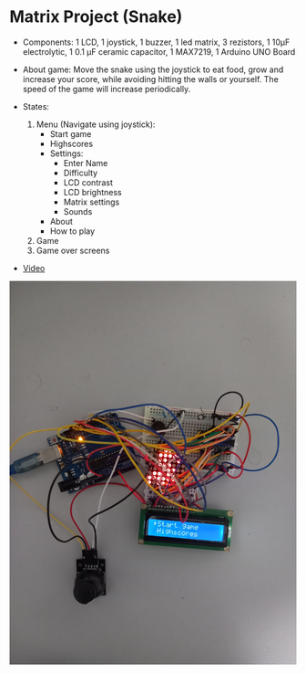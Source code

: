 # Matrix Project (Snake)

* Components: 1 LCD, 1 joystick, 1 buzzer, 1 led matrix, 3 rezistors, 1 10µF electrolytic, 1 0.1 µF ceramic capacitor, 1 MAX7219, 1 Arduino UNO Board
* About game: Move the snake using the joystick to eat food, grow and increase your score, while avoiding hitting the walls or yourself. The speed of the game will increase periodically.
* States:
  1. Menu (Navigate using joystick):
      - Start game
      - Highscores
      - Settings:
        - Enter Name
        - Difficulty
        - LCD contrast
        - LCD brightness
        - Matrix settings
        - Sounds
      - About
      - How to play
  2. Game
  3. Game over screens

* [Video](https://www.youtube.com/watch?v=rTzllapS3T0)

![Image](Setup_Picture.jpg)
